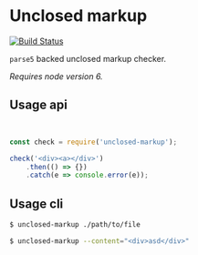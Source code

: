 # Unclosed markup

[![Build Status](https://travis-ci.org/sveisvei/unclosed-markup.svg?branch=master)](https://travis-ci.org/sveisvei/unclosed-markup)

`parse5` backed unclosed markup checker.

_Requires node version 6._

## Usage api

```javascript


const check = require('unclosed-markup');

check('<div><a></div>')
    .then(() => {})
    .catch(e => console.error(e));

```


## Usage cli


```bash
$ unclosed-markup ./path/to/file

$ unclosed-markup --content="<div>asd</div>"
```
